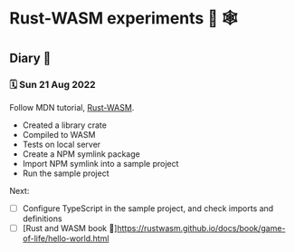 # Rust-WASM experiments 🦀 🕸

## Diary 📔

### 🗓 Sun 21 Aug 2022

Follow MDN tutorial, [Rust-WASM](https://developer.mozilla.org/en-US/docs/WebAssembly/Rust_to_wasm).

- Created a library crate
- Compiled to WASM
- Tests on local server
- Create a NPM symlink package
- Import NPM symlink into a sample project
- Run the sample project

Next:

- [ ] Configure TypeScript in the sample project, and check imports and definitions
- [ ] [Rust and WASM book 📖]<https://rustwasm.github.io/docs/book/game-of-life/hello-world.html>
